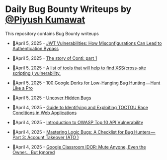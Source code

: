 # Daily Bug Bounty Writeups by [@Piyush Kumawat](https://twitter.com/piyush_supiy) 
This repository contains Bug Bounty writeups

<!-- BLOG-POST-LIST:START -->
 - 💯April 5, 2025 - [JWT Vulnerabilities: How Misconfigurations Can Lead to Authentication Bypass](https://bitpanic.medium.com/jwt-vulnerabilities-how-misconfigurations-can-lead-to-authentication-bypass-96d520194b6d?source=rss------bug_bounty-5) 

 - 💯April 5, 2025 - [The story of Conti: part 1](https://medium.com/@jakboubmostefa/the-story-of-conti-part-1-c1285a89696f?source=rss------bug_bounty-5) 

 - 💯April 5, 2025 - [A list of tools that will help to find XSS&lpar;cross-site scripting &rpar; vulnerability.](https://medium.com/@loyalonlytoday/a-list-of-tools-that-will-help-to-find-xss-cross-site-scripting-vulnerability-037dfe279f51?source=rss------bug_bounty-5) 

 - 💯April 5, 2025 - [100 Google Dorks for Low-Hanging Bug Hunting — Hunt Like a Pro](https://osintteam.blog/100-google-dorks-for-low-hanging-bug-hunting-hunt-like-a-pro-be0a4c29e557?source=rss------bug_bounty-5) 

 - 💯April 5, 2025 - [Uncover Hidden Bugs](https://osintteam.blog/uncover-hidden-bugs-851603d187dd?source=rss------bug_bounty-5) 

 - 💯April 4, 2025 - [Guide to Identifying and Exploiting TOCTOU Race Conditions in Web Applications](https://fdzdev.medium.com/guide-to-identifying-and-exploiting-toctou-race-conditions-in-web-applications-c5f233e32b7f?source=rss------bug_bounty-5) 

 - 💯April 4, 2025 - [Introduction to OWASP Top 10 API Vulnerability](https://cyberw1ng.medium.com/introduction-to-owasp-top-10-api-vulnerability-43a239e782b7?source=rss------bug_bounty-5) 

 - 💯April 4, 2025 - [Mastering Logic Bugs: A Checklist for Bug Hunters — Part 3: Account Takeover &lpar;ATO &rpar;](https://medium.com/@mahdisalhi0500/mastering-logic-bugs-a-checklist-for-bug-hunters-part-3-account-takeover-ato-7af98ce87aa3?source=rss------bug_bounty-5) 

 - 💯April 4, 2025 - [Google Classroom IDOR: Mute Anyone, Even the Owner… But Ignored](https://v0ltex.medium.com/google-classroom-idor-mute-anyone-even-the-owner-but-ignored-58def4627507?source=rss------bug_bounty-5) 
<!-- BLOG-POST-LIST:END -->
